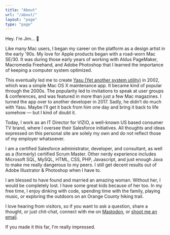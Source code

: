 ```yaml
---
title: "About"
url: "/about/"
layout: "page"
type: "page"
---
```

Hey. I'm Jim... 👋

Like many Mac users, I began my career on the platform as a design artist in the early '90s. My love for Apple products began with a road-worn Mac SE/30. It was during those early years of working with Aldus PageMaker, Macromedia Freehand, and Adobe Photoshop that I learned the importance of keeping a computer system optimized.

This eventually led me to create [Yasu (Yet another system utility)](https://yasuformac.com) in 2002, which was a simple Mac OS X maintenance app. It became kind of popular through the 2000s. The popularity led to invitations to speak at user groups & conferences, and was featured in more than just a few Mac magazines. I turned the app over to another developer in 2017. Sadly, he didn’t do much with Yasu. Maybe I’ll get it back from him one day and bring it back to life somehow — but I kind of doubt it.

Today, I work as an IT Director for VIZIO, a well-known US based consumer TV brand, where I oversee their Salesforce initiatives. All thoughts and ideas expressed on this personal site are solely my own and do not reflect those of my employer whatsoever.

I am a certified Salesforce administrator, developer, and consultant, as well as a (formerly) certified Scrum Master. Other nerdy experience includes Microsoft SQL, MySQL, HTML, CSS, PHP, Javascript, and just enough Java to make me really dangerous to my peers. I still get decent results out of Adobe Illustrator & Photoshop when I have to.

I am blessed to have found and married an amazing woman. Without her, I would be completely lost. I have some great kids because of her too. In my free time, I enjoy dinking with code, spending time with the family, playing music, or exploring the outdoors on an Orange County hiking trail.

I love hearing from visitors, so if you want to ask a question, share a thought, or just chit-chat, connect with me on [Mastodon](https://social.lol/@jim), or [shoot me an email](mailto:hello@jimmitchell.dev).

If you made it this far, I'm really impressed.
